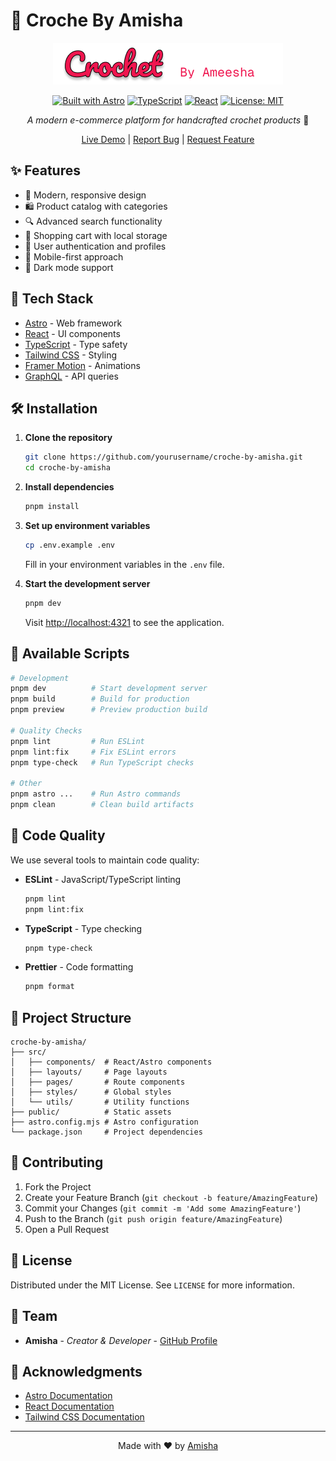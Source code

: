 # 🧶 Croche By Amisha

<div align="center">

![Croche By Amisha Logo](public/ameesha-logo.png)

[![Built with Astro](https://astro.badg.es/v2/built-with-astro/tiny.svg)](https://astro.build)
[![TypeScript](https://img.shields.io/badge/TypeScript-007ACC?logo=typescript&logoColor=white)](https://www.typescriptlang.org/)
[![React](https://img.shields.io/badge/React-20232A?logo=react&logoColor=61DAFB)](https://reactjs.org/)
[![License: MIT](https://img.shields.io/badge/License-MIT-yellow.svg)](https://opensource.org/licenses/MIT)

*A modern e-commerce platform for handcrafted crochet products* 🧸

[Live Demo](https://crochebyamisha.com) | [Report Bug](https://github.com/yourusername/croche-by-amisha/issues) | [Request Feature](https://github.com/yourusername/croche-by-amisha/issues)

</div>

## ✨ Features

- 🎨 Modern, responsive design
- 🛍️ Product catalog with categories
- 🔍 Advanced search functionality
- 🛒 Shopping cart with local storage
- 👤 User authentication and profiles
- 📱 Mobile-first approach
- 🌙 Dark mode support

## 🚀 Tech Stack

- [Astro](https://astro.build/) - Web framework
- [React](https://reactjs.org/) - UI components
- [TypeScript](https://www.typescriptlang.org/) - Type safety
- [Tailwind CSS](https://tailwindcss.com/) - Styling
- [Framer Motion](https://www.framer.com/motion/) - Animations
- [GraphQL](https://graphql.org/) - API queries

## 🛠️ Installation

1. **Clone the repository**
   ```bash
   git clone https://github.com/yourusername/croche-by-amisha.git
   cd croche-by-amisha
   ```

2. **Install dependencies**
   ```bash
   pnpm install
   ```

3. **Set up environment variables**
   ```bash
   cp .env.example .env
   ```
   Fill in your environment variables in the `.env` file.

4. **Start the development server**
   ```bash
   pnpm dev
   ```

   Visit [http://localhost:4321](http://localhost:4321) to see the application.

## 📝 Available Scripts

```bash
# Development
pnpm dev          # Start development server
pnpm build        # Build for production
pnpm preview      # Preview production build

# Quality Checks
pnpm lint         # Run ESLint
pnpm lint:fix     # Fix ESLint errors
pnpm type-check   # Run TypeScript checks

# Other
pnpm astro ...    # Run Astro commands
pnpm clean        # Clean build artifacts
```

## 🧪 Code Quality

We use several tools to maintain code quality:

- **ESLint** - JavaScript/TypeScript linting
  ```bash
  pnpm lint
  pnpm lint:fix
  ```

- **TypeScript** - Type checking
  ```bash
  pnpm type-check
  ```

- **Prettier** - Code formatting
  ```bash
  pnpm format
  ```

## 📁 Project Structure

```
croche-by-amisha/
├── src/
│   ├── components/  # React/Astro components
│   ├── layouts/     # Page layouts
│   ├── pages/       # Route components
│   ├── styles/      # Global styles
│   └── utils/       # Utility functions
├── public/          # Static assets
├── astro.config.mjs # Astro configuration
└── package.json     # Project dependencies
```

## 🤝 Contributing

1. Fork the Project
2. Create your Feature Branch (`git checkout -b feature/AmazingFeature`)
3. Commit your Changes (`git commit -m 'Add some AmazingFeature'`)
4. Push to the Branch (`git push origin feature/AmazingFeature`)
5. Open a Pull Request

## 📄 License

Distributed under the MIT License. See `LICENSE` for more information.

## 👥 Team

- **Amisha** - *Creator & Developer* - [GitHub Profile](https://github.com/yourusername)

## 🙏 Acknowledgments

- [Astro Documentation](https://docs.astro.build)
- [React Documentation](https://reactjs.org/docs)
- [Tailwind CSS Documentation](https://tailwindcss.com/docs)

---

<div align="center">
Made with ❤️ by <a href="https://github.com/yourusername">Amisha</a>
</div>